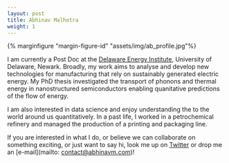 ```yaml
---
layout: post
title: Abhinav Malhotra
weight: 1
---
```


{% marginfigure "margin-figure-id" "assets/img/ab_profile.jpg"%}    

I am currently a Post Doc at the [Delaware Energy Institute](http://dei.udel.edu), University of Delaware, Newark. Broadly, my work aims to analyse and develop new technologies for manufacturing that rely on sustainably generated electric energy. My PhD thesis investigated the transport of phonons and thermal energy in nanostructured semiconductors enabling quanitative predictions of the flow of energy.

I am also interested in data science and enjoy understanding the to the world around us quantitatively. In a past life, I worked in a petrochemical refinery and managed the production of a printing and packaging line. 

If you are interested in what I do, or believe we can collaborate on something exciting, or just want to say hi, look me up on [Twitter](https://www.twitter.com/dracodormien) or drop me an [e-mail](mailto: contact@abhinavm.com)! 